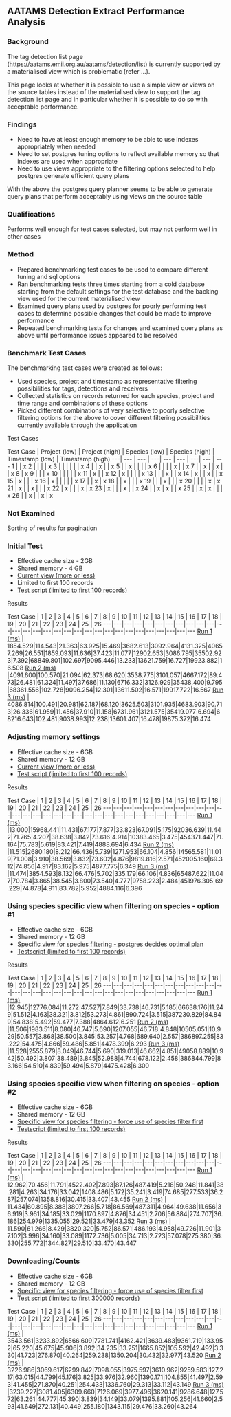 ## AATAMS Detection Extract Performance Analysis

### Background

The tag detection list page (https://aatams.emii.org.au/aatams/detection/list) is currently supported by a materialised view which is problematic (refer ...).  

This page looks at whether it is possible to use a simple view or views on the source tables instead of the materialised view to support the tag detection list page and in particular whether it is possible to do so with acceptable performance.

### Findings

* Need to have at least enough memory to be able to use indexes appropriately when needed
* Need to set postgres tuning options to reflect available memory so that indexes are used when appropriate
* Need to use views appropriate to the filtering options selected to help postgres generate efficient query plans

With the above the postgres query planner seems to be able to generate query plans that perform acceptably using views on the source table

### Qualifications

Performs well enough for test cases selected, but may not perform well in other cases

### Method

* Prepared benchmarking test cases to be used to compare different tuning and sql options
* Ran benchmarking tests three times starting from a cold database starting from the default settings for the test database and the backing view used for the current materialised view
* Examined query plans used by postgres for poorly performing test cases to determine possible changes that could be made to improve performance
* Repeated benchmarking tests for changes and examined query plans as above until performance issues appeared to be resolved

### Benchmark Test Cases

The benchmarking test cases were created as follows:

* Used species, project and timestamp as representative filtering possibilities for tags, detections and receivers
* Collected statistics on records returned for each species, project and time range and combinations of these options
* Picked different combinations of very selective to poorly selective filtering options for the above to cover different filtering possibilities currently available through the application

Test Cases

Test Case | Project (low) | Project (high) | Species (low) | Species (high) | Timestamp (low) | Timestamp (high)
 ---| --- | --- | ---| --- | --- | ---| --- | ---
1 | | x 
2 | | | | x
3 | | | | | | x
4 | | x | | x
5 | | x | | | | x
6 | | | | x | | x
7 | | x | | x | | x
8 | x 
9 | | | x
10 | | | | | x
11 | x | | x
12 | x | | | | x
13 | | | x | | x
14 | x | | x | | x
15 | x | | | x
16 | x | | | | | x
17 | | x | x
18 | | x | | | x
19 | | | x | | |  x
20 | | | | x | x
21 | x | | x | | | x
22 | x | | | x | x
23 | x | | | x | | x
24 | | x | x | | x
25 | | x | x | | | x
26 | | x | | x | x

### Not Examined

Sorting of results for pagination

### Initial Test

* Effective cache size - 2GB
* Shared memory - 4 GB
* [Current view (more or less)](detections_performance_analysis/initial-test/detection_view_initial.sql)
* Limited to first 100 records
* [Test script (limited to first 100 records)](detections_performance_analysis/initial-test/benchmark-initial.sql)

Results 

 Test Case | 1 | 2 | 3 | 4 | 5 | 6 | 7 | 8 | 9 | 10 | 11 | 12 | 13 | 14 | 15 | 16 | 17 | 18 | 19 | 20 | 21 | 22 | 23 | 24 | 25 | 26
---|---|---|---|---|---|---|---|---|---|---|---|---|---|---|---|---|---|---|---|---|---|---|---|---|---|---|---|---|---
[Run 1 (ms)](detections_performance_analysis/initial-test/benchmark-initial-1.out) | 1854.529|114.543|21.363|63.925|15.469|3682.613|3092.964|4131.325|40657.269|26.551|1859.093|11.636|37.423|11.077|12902.653|3086.795|35502.923|7.392|68849.801|102.697|9095.446|13.233|13621.759|16.727|19923.882|16.508
[Run 2 (ms)](detections_performance_analysis/initial-test/benchmark-initial-2.out) |4091.600|100.570|21.094|62.373|68.620|3538.775|3101.057|4667.172|89.473|26.481|61.324|11.497|37.686|11.130|6716.332|3126.929|35438.400|9.795|68361.556|102.728|9096.254|12.301|13611.502|16.571|19917.722|16.567
[Run 3 (ms)](detections_performance_analysis/initial-test/benchmark-initial-3.out) | 4086.814|100.491|20.981|62.187|68.120|3625.503|3101.935|4683.903|90.713|26.336|61.959|11.456|37.910|11.158|6731.961|3121.575|35419.077|6.694|68216.643|102.481|9038.993|12.238|13601.407|16.478|19875.372|16.474

### Adjusting memory settings

* Effective cache size - 6GB
* Shared memory - 12 GB
* [Current view (more or less)](detections_performance_analysis/initial-test/detection_view_initial.sql)
* [Test script (limited to first 100 records)](detections_performance_analysis/initial-test/benchmark-initial.sql)

Results 

 Test Case | 1 | 2 | 3 | 4 | 5 | 6 | 7 | 8 | 9 | 10 | 11 | 12 | 13 | 14 | 15 | 16 | 17 | 18 | 19 | 20 | 21 | 22 | 23 | 24 | 25 | 26
---|---|---|---|---|---|---|---|---|---|---|---|---|---|---|---|---|---|---|---|---|---|---|---|---|---|---|---|---|---
[Run 1 (ms)](detections_performance_analysis/test-2/benchmark-test-2-1.out) |13.000|15968.441|11.431|67.177|7.877|33.823|67.091|5.175|92036.639|11.442|71.765|4.207|38.638|3.842|73.616|4.914|10383.465|3.475|454371.447|71.164|75.783|5.619|83.421|7.419|4888.694|6.434
[Run 2 (ms)](detections_performance_analysis/test-2/benchmark-test-2-2.out) |11.515|2680.180|8.212|66.436|5.739|1271.953|66.104|4.856|14565.581|11.019|71.008|3.910|38.569|3.832|73.602|4.876|9819.816|2.571|452005.160|69.312|74.856|4.917|83.162|5.975|4877.775|6.349
[Run 3 (ms)](detections_performance_analysis/test-2/benchmark-test-2-3.out) |11.474|3854.593|8.132|66.476|5.702|335.179|66.106|4.836|65487.622|11.047|70.784|3.865|38.545|3.800|73.540|4.777|9758.223|2.484|451976.305|69.229|74.878|4.911|83.782|5.952|4884.116|6.396

### Using species specific view when filtering on species - option #1

* Effective cache size - 6GB
* Shared memory - 12 GB
* [Specific view for species filtering - postgres decides optimal plan](detections_performance_analysis/test-3/species_detection_extract_view_postgres_decides.sql)
* [Testscript (limited to first 100 records)](detections_performance_analysis/test-3/benchmark-species-view.sql)

Results 

 Test Case | 1 | 2 | 3 | 4 | 5 | 6 | 7 | 8 | 9 | 10 | 11 | 12 | 13 | 14 | 15 | 16 | 17 | 18 | 19 | 20 | 21 | 22 | 23 | 24 | 25 | 26
---|---|---|---|---|---|---|---|---|---|---|---|---|---|---|---|---|---|---|---|---|---|---|---|---|---|---|---|---|---
[Run 1 (ms)](detections_performance_analysis/test-3/benchmark-test-3-1.out) |12.945|12776.084|11.272|47.527|7.849|33.738|46.731|5.185|66638.176|11.249|51.512|4.163|38.321|3.812|53.273|4.861|890.724|3.515|387230.829|84.849|54.838|5.492|59.477|7.388|4864.612|6.251
[Run 2 (ms)](detections_performance_analysis/test-3/benchmark-test-3-2.out) |11.506|1983.511|8.080|46.747|5.690|1207.055|46.718|4.848|10505.051|10.929|50.557|3.868|38.500|3.845|53.257|4.768|689.640|2.557|386897.255|83.222|54.475|4.866|59.486|5.851|4478.399|6.293
[Run 3 (ms)](detections_performance_analysis/test-3/benchmark-test-3-3.out) |11.528|2555.879|8.049|46.744|5.690|319.013|46.662|4.851|49058.889|10.942|50.492|3.807|38.489|3.845|52.988|4.744|678.122|2.458|386844.799|83.166|54.510|4.839|59.494|5.879|4475.428|6.300

### Using species specific view when filtering on species - option #2

* Effective cache size - 6GB
* Shared memory - 12 GB
* [Specific view for species filtering - force use of species filter first](detections_performance_analysis/test-4/species_detection_extract_view_force_use_of_species_filter_first.sql)
* [Testscript (limited to first 100 records)](detections_performance_analysis/test-3/benchmark-species-view.sql)

Results 

 Test Case | 1 | 2 | 3 | 4 | 5 | 6 | 7 | 8 | 9 | 10 | 11 | 12 | 13 | 14 | 15 | 16 | 17 | 18 | 19 | 20 | 21 | 22 | 23 | 24 | 25 | 26
---|---|---|---|---|---|---|---|---|---|---|---|---|---|---|---|---|---|---|---|---|---|---|---|---|---|---|---|---|---
[Run 1 (ms)](detections_performance_analysis/test-3/benchmark-test-4-1.out) | 12.962|70.456|11.791|4522.402|7.893|87.126|487.419|5.218|50.248|11.841|38.281|4.263|34.176|33.042|1408.486|5.172|35.241|3.419|74.685|277.533|36.287|257.074|1358.816|30.415|33.407|43.455
[Run 2 (ms)](detections_performance_analysis/test-3/benchmark-test-4-2.out) | 11.434|60.895|8.388|3807.266|5.718|86.569|487.311|4.964|49.638|11.656|36.919|3.961|34.185|33.029|1170.897|4.876|34.451|2.706|56.884|274.707|36.186|254.979|1335.055|29.521|33.479|43.352
[Run 3 (ms)](detections_performance_analysis/test-3/benchmark-test-4-3.out) | 11.590|61.266|8.429|3820.320|5.752|86.571|486.193|4.958|49.726|11.901|37.102|3.996|34.160|33.089|1172.736|5.005|34.713|2.723|57.078|275.380|36.330|255.772|1344.827|29.510|33.470|43.447

### Downloading/Counts

* Effective cache size - 6GB
* Shared memory - 12 GB
* [Specific view for species filtering - force use of species filter first](detections_performance_analysis/test-4/species_detection_extract_view_force_use_of_species_filter_first.sql)
* [Test script (limited to first 300000 records)](detections_performance_analysis/test-5/benchmark-species-view-limit-300000.sql)

 Test Case | 1 | 2 | 3 | 4 | 5 | 6 | 7 | 8 | 9 | 10 | 11 | 12 | 13 | 14 | 15 | 16 | 17 | 18 | 19 | 20 | 21 | 22 | 23 | 24 | 25 | 26
---|---|---|---|---|---|---|---|---|---|---|---|---|---|---|---|---|---|---|---|---|---|---|---|---|---|---|---|---|---
[Run 1 (ms)](detections_performance_analysis/test-3/benchmark-test-5-1.out) | 3543.561|3233.892|6566.609|7781.741|4162.421|3639.483|9361.719|133.952|65.220|45.675|45.906|3.892|34.235|33.251|1665.852|105.592|42.492|3.330|41.723|276.870|40.264|259.238|1350.204|30.432|32.977|43.520
[Run 2 (ms)](detections_performance_analysis/test-3/benchmark-test-5-2.out) | 3226.986|3069.617|6299.842|7098.055|3975.597|3610.962|9259.583|127.217|63.015|44.799|45.176|3.825|33.976|32.960|1390.171|104.855|41.497|2.593|41.455|271.870|40.251|254.433|1336.760|29.313|33.112|43.149
[Run 3 (ms)](detections_performance_analysis/test-3/benchmark-test-5-3.out) |3239.227|3081.405|6309.660|7126.069|3977.496|3620.141|9286.648|127.572|63.261|44.777|45.390|3.839|34.149|33.079|1395.881|105.256|41.660|2.593|41.649|272.131|40.449|255.180|1343.115|29.476|33.260|43.264



